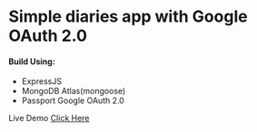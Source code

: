 # Simple diaries app with Google OAuth 2.0

#### Build Using:
- ExpressJS
- MongoDB Atlas(mongoose)
- Passport Google OAuth 2.0

Live Demo [Click Here](http://diariesapp-googleoauth2-v1.herokuapp.com)